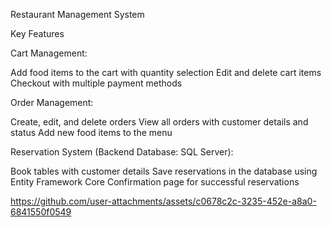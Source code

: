 Restaurant Management System

Key Features


Cart Management:

Add food items to the cart with quantity selection
Edit and delete cart items
Checkout with multiple payment methods

Order Management:

Create, edit, and delete orders
View all orders with customer details and status
Add new food items to the menu

Reservation System (Backend Database: SQL Server):

Book tables with customer details
Save reservations in the database using Entity Framework Core
Confirmation page for successful reservations


https://github.com/user-attachments/assets/c0678c2c-3235-452e-a8a0-6841550f0549

